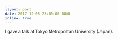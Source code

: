```yaml
---
layout: post
date: 2017-12-05 23:00:00-0000
inline: true
---
```


I gave a talk at Tokyo Metropolitan University (Japan).

